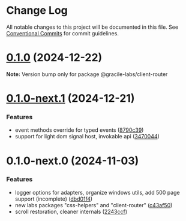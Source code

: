 # Change Log

All notable changes to this project will be documented in this file.
See [Conventional Commits](https://conventionalcommits.org) for commit guidelines.

# [0.1.0](https://github.com/gracile-web/gracile/compare/@gracile-labs/client-router@0.1.0-next.1...@gracile-labs/client-router@0.1.0) (2024-12-22)

**Note:** Version bump only for package @gracile-labs/client-router

# [0.1.0-next.1](https://github.com/gracile-web/gracile/compare/@gracile-labs/client-router@0.1.0-next.0...@gracile-labs/client-router@0.1.0-next.1) (2024-12-21)

### Features

* event methods override for typed events ([8790c39](https://github.com/gracile-web/gracile/commit/8790c390ed91ea0455508082358e37bf815eb7ba))
* support for light dom signal host, invokable api ([3470044](https://github.com/gracile-web/gracile/commit/34700449a5a6eff8509e03f3b7100121ab7c2a83))

# 0.1.0-next.0 (2024-11-03)

### Features

* logger options for adapters, organize windows utils, add 500 page support (incomplete) ([dbd01f4](https://github.com/gracile-web/gracile/commit/dbd01f4512fee435de0e28ecdd7bc3e8eb2628c4))
* new labs packages "css-helpers" and "client-router" ([c43af50](https://github.com/gracile-web/gracile/commit/c43af501c94529341757500f3aaaf06b172693dc))
* scroll restoration, cleaner internals ([2243ccf](https://github.com/gracile-web/gracile/commit/2243ccfdede1b06b0d4666a60f935dbd02efcb08))
